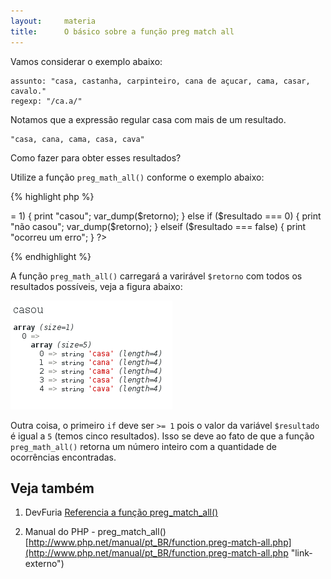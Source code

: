 ```yaml
---
layout:     materia
title:      O básico sobre a função preg match all
---
```



Vamos considerar o exemplo abaixo:

    assunto: "casa, castanha, carpinteiro, cana de açucar, cama, casar, cavalo."
    regexp: "/ca.a/"

Notamos que a expressão regular casa com mais de um resultado.

    "casa, cana, cama, casa, cava"

Como fazer para obter esses resultados?

Utilize a função `preg_math_all()` conforme o exemplo abaixo:


{% highlight php %}
<?php
$subject = "casa, castanha, carpinteiro, cana de açucar, cama, casar, cavalo.";
$pattern = "/ca.a/";
$retorno = array();

# Executa nossa expressão
$resultado = preg_match_all($pattern, $subject, $retorno);

if ($resultado >= 1) {
    print "casou";
    var_dump($retorno);

} else if ($resultado === 0) {
    print "não casou";
    var_dump($retorno);

} elseif ($resultado === false) {
    print "ocorreu um erro";

}
?>
{% endhighlight %}

A função `preg_math_all()` carregará a varirável `$retorno` com todos os resultados possíveis, veja a figura abaixo:

![Figura com o resultado de preg match all](php-preg-match-all.png "preg match all")

Outra coisa, o primeiro `if` deve ser `>= 1` pois o valor da variável `$resultado` é igual a `5` (temos cinco resultados).
Isso se deve ao fato de que a função `preg_math_all()` retorna um número inteiro com a quantidade de ocorrências encontradas.


## Veja também


1. DevFuria
[Referencia a função preg_match_all()](/php/preg-match-all-referencia/ "Referencia a função preg match all")

2. Manual do PHP - preg_match_all()
[http://www.php.net/manual/pt_BR/function.preg-match-all.php](http://www.php.net/manual/pt_BR/function.preg-match-all.php "link-externo")

